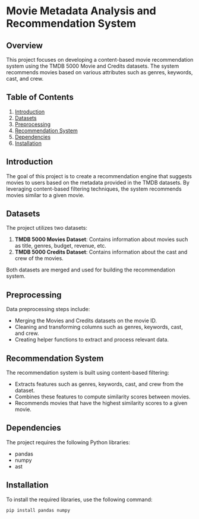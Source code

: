 # Movie Metadata Analysis and Recommendation System

## Overview

This project focuses on developing a content-based movie recommendation system using the TMDB 5000 Movie and Credits datasets. The system recommends movies based on various attributes such as genres, keywords, cast, and crew.

## Table of Contents
1. [Introduction](#introduction)
2. [Datasets](#datasets)
3. [Preprocessing](#preprocessing)
4. [Recommendation System](#recommendation-system)
5. [Dependencies](#dependencies)
6. [Installation](#installation)


## Introduction

The goal of this project is to create a recommendation engine that suggests movies to users based on the metadata provided in the TMDB datasets. By leveraging content-based filtering techniques, the system recommends movies similar to a given movie.

## Datasets

The project utilizes two datasets:
1. **TMDB 5000 Movies Dataset**: Contains information about movies such as title, genres, budget, revenue, etc.
2. **TMDB 5000 Credits Dataset**: Contains information about the cast and crew of the movies.

Both datasets are merged and used for building the recommendation system.

## Preprocessing

Data preprocessing steps include:
- Merging the Movies and Credits datasets on the movie ID.
- Cleaning and transforming columns such as genres, keywords, cast, and crew.
- Creating helper functions to extract and process relevant data.

## Recommendation System

The recommendation system is built using content-based filtering:
- Extracts features such as genres, keywords, cast, and crew from the dataset.
- Combines these features to compute similarity scores between movies.
- Recommends movies that have the highest similarity scores to a given movie.

## Dependencies

The project requires the following Python libraries:
- pandas
- numpy
- ast

## Installation

To install the required libraries, use the following command:
```bash
pip install pandas numpy
